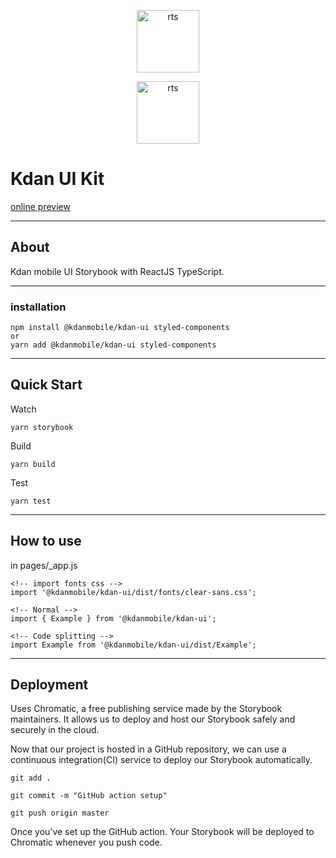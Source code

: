 <p align="center">
  <img src="https://www.kdanmobile.com/images/menu/kdanlogo_02.svg" height="100" alt="rts" />

<p align="center">
  <img src="https://uploaddeimagens.com.br/images/002/705/273/full/rts.png?1592061852" height="100" alt="rts" />

# Kdan UI Kit

[online preview](https://www.chromatic.com/builds?appId=5ffed3d9e0d3f0002185cee9)

---

## About

Kdan mobile UI Storybook with ReactJS TypeScript.

---

### installation

```
npm install @kdanmobile/kdan-ui styled-components
or
yarn add @kdanmobile/kdan-ui styled-components
```

---

## Quick Start

Watch

```
yarn storybook
```

Build

```
yarn build
```

Test

```
yarn test
```

---

## How to use

in pages/\_app.js

```
<!-- import fonts css -->
import '@kdanmobile/kdan-ui/dist/fonts/clear-sans.css';
```

```
<!-- Normal -->
import { Example } from '@kdanmobile/kdan-ui';
```

```
<!-- Code splitting -->
import Example from '@kdanmobile/kdan-ui/dist/Example';
```

---

## Deployment

Uses Chromatic, a free publishing service made by the Storybook maintainers. It allows us to deploy and host our Storybook safely and securely in the cloud.

Now that our project is hosted in a GitHub repository, we can use a continuous integration(CI) service to deploy our Storybook automatically.

```
git add .
```

```
git commit -m "GitHub action setup"
```

```
git push origin master
```

Once you’ve set up the GitHub action. Your Storybook will be deployed to Chromatic whenever you push code.
